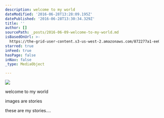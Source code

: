 ```yaml
---
description: welcome to my world
dateModified: '2016-06-28T13:28:09.195Z'
datePublished: '2016-06-28T13:30:34.329Z'
title: ''
author: []
sourcePath: _posts/2016-06-09-welcome-to-my-world.md
isBasedOnUrl: >-
  https://the-grid-user-content.s3-us-west-2.amazonaws.com/872277a1-ee0f-4146-8e29-1268e2f72b0d.jpg
starred: true
inFeed: true
hasPage: false
inNav: false
_type: MediaObject

---
```

![](https://the-grid-user-content.s3-us-west-2.amazonaws.com/872277a1-ee0f-4146-8e29-1268e2f72b0d.jpg)

welcome to my world

images are stories

these are my stories....